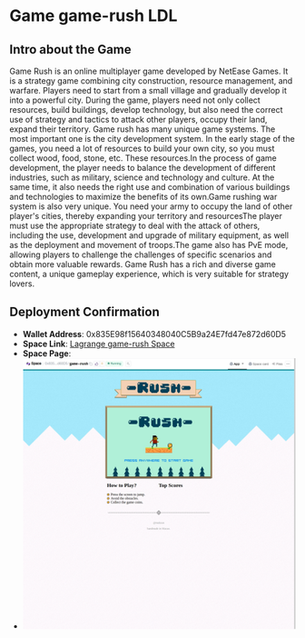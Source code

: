 # Game game-rush LDL

## Intro about the Game
Game Rush is an online multiplayer game developed by NetEase Games. It is a strategy game combining city construction, resource management, and warfare. Players need to start from a small village and gradually develop it into a powerful city. During the game, players need not only collect resources, build buildings, develop technology, but also need the correct use of strategy and tactics to attack other players, occupy their land, expand their territory.
Game rush has many unique game systems. The most important one is the city development system. In the early stage of the games, you need a lot of resources to build your own city, so you must collect wood, food, stone, etc. These resources.In the process of game development, the player needs to balance the development of different industries, such as military, science and technology and culture. At the same time, it also needs the right use and combination of various buildings and technologies to maximize the benefits of its own.Game rushing war system is also very unique. You need your army to occupy the land of other player's cities, thereby expanding your territory and resourcesThe player must use the appropriate strategy to deal with the attack of others, including the use, development and upgrade of military equipment, as well as the deployment and movement of troops.The game also has PvE mode, allowing players to challenge the challenges of specific scenarios and obtain more valuable rewards. Game Rush has a rich and diverse game content, a unique gameplay experience, which is very suitable for strategy lovers.
## Deployment Confirmation

- **Wallet Address**: 0x835E98f15640348040C5B9a24E7fd47e872d60D5
- **Space Link**: [Lagrange game-rush Space](https://lagrangedao.org/spaces/0x835E98f15640348040C5B9a24E7fd47e872d60D5/game-rush/app)
- **Space Page**:
- ![image](https://github.com/harleyLuke/awesome-swanchain/blob/images/images/game-rush.jpg)

